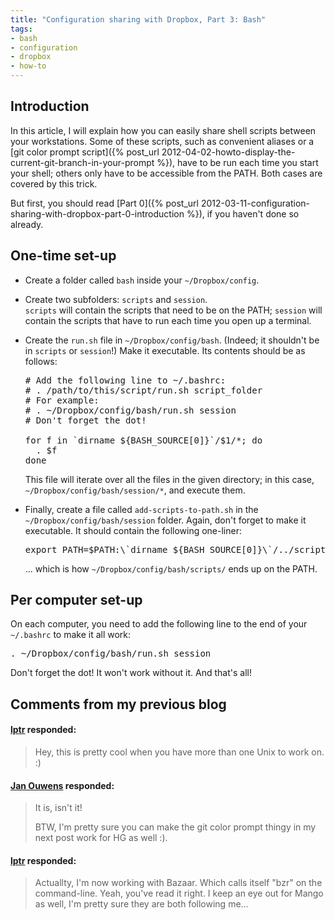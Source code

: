 ```yaml
---
title: "Configuration sharing with Dropbox, Part 3: Bash"
tags:
- bash
- configuration
- dropbox
- how-to
---
```

Introduction
------------

In this article, I will explain how you can easily share shell scripts between your workstations. Some of these scripts, such as convenient aliases or a [git color prompt script]({% post_url 2012-04-02-howto-display-the-current-git-branch-in-your-prompt %}), have to be run each time you start your shell; others only have to be accessible from the PATH. Both cases are covered by this trick.

But first, you should read [Part 0]({% post_url 2012-03-11-configuration-sharing-with-dropbox-part-0-introduction %}), if you haven't done so already.

One-time set-up
---------------

* Create a folder called `bash` inside your `~/Dropbox/config`.
* Create two subfolders: `scripts` and `session`.<br>`scripts` will contain the
  scripts that need to be on the PATH; `session` will contain the scripts that
  have to run each time you open up a terminal.
* Create the `run.sh` file in `~/Dropbox/config/bash`. (Indeed; it shouldn't be
  in `scripts` or `session`!) Make it executable. Its contents should be as
  follows:

  <pre class="prettyprint language-bash">
  # Add the following line to ~/.bashrc:
  # . /path/to/this/script/run.sh script_folder
  # For example:
  # . ~/Dropbox/config/bash/run.sh session
  # Don't forget the dot!

  for f in `dirname ${BASH_SOURCE[0]}`/$1/*; do
    . $f
  done
  </pre>

  This file will iterate over all the files in the given directory; in this case, `~/Dropbox/config/bash/session/*`, and execute them.

* Finally, create a file called `add-scripts-to-path.sh` in the
  `~/Dropbox/config/bash/session` folder. Again, don't forget to make it
  executable. It should contain the following one-liner:

  <pre class="prettyprint language-bash">
  export PATH=$PATH:\`dirname ${BASH_SOURCE[0]}\`/../scripts
  </pre>

  ... which is how `~/Dropbox/config/bash/scripts/` ends up on the PATH. 

Per computer set-up
-------------------

On each computer, you need to add the following line to the end of your
`~/.bashrc` to make it all work:
<pre class="prettyprint language-bash">. ~/Dropbox/config/bash/run.sh session</pre>
Don't forget the dot! It won't work without it. And that's all!


Comments from my previous blog
------------------------------

#### [lptr](http://twitter.com/lptr) responded:

> Hey, this is pretty cool when you have more than one Unix to work on. :)

#### [Jan Ouwens](http://www.jqno.nl) responded:

> It is, isn't it!
>
> BTW, I'm pretty sure you can make the git color prompt thingy in my next post work for HG as well :).

#### [lptr](http://twitter.com/lptr) responded:

> Actuallty, I'm now working with Bazaar. Which calls itself "bzr" on the command-line. Yeah, you've read it right. I keep an eye out for Mango as well, I'm pretty sure they are both following me...
